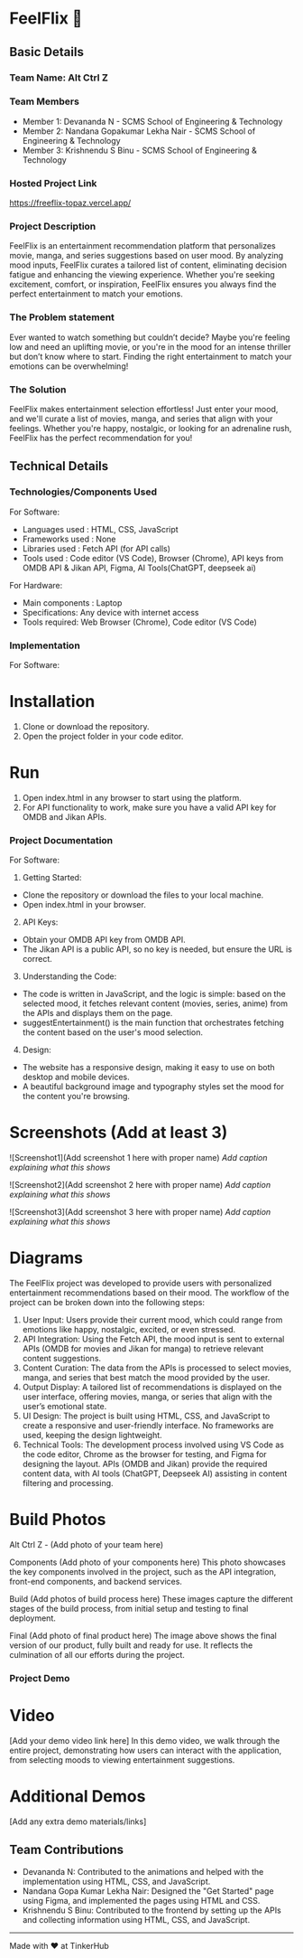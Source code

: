 # FeelFlix 🎯


## Basic Details
### Team Name: Alt Ctrl Z


### Team Members
- Member 1: Devananda N - SCMS School of Engineering & Technology
- Member 2: Nandana Gopakumar Lekha Nair - SCMS School of Engineering & Technology
- Member 3: Krishnendu S Binu - SCMS School of Engineering & Technology

### Hosted Project Link
https://freeflix-topaz.vercel.app/

### Project Description
FeelFlix is an entertainment recommendation platform that personalizes movie, manga, and series suggestions based on user mood. By analyzing mood inputs, FeelFlix curates a tailored list of content, eliminating decision fatigue and enhancing the viewing experience. Whether you're seeking excitement, comfort, or inspiration, FeelFlix ensures you always find the perfect entertainment to match your emotions.

### The Problem statement
Ever wanted to watch something but couldn’t decide? Maybe you're feeling low and need an uplifting movie, or you're in the mood for an intense thriller but don’t know where to start. Finding the right entertainment to match your emotions can be overwhelming!

### The Solution
FeelFlix makes entertainment selection effortless! Just enter your mood, and we'll curate a list of movies, manga, and series that align with your feelings. Whether you're happy, nostalgic, or looking for an adrenaline rush, FeelFlix has the perfect recommendation for you!

## Technical Details

### Technologies/Components Used
For Software:
- Languages used : HTML, CSS, JavaScript
- Frameworks used : None
- Libraries used : Fetch API (for API calls)
- Tools used : Code editor (VS Code), Browser (Chrome), API keys from OMDB API & Jikan API, Figma, AI Tools(ChatGPT, deepseek ai)

For Hardware:
- Main components : Laptop
- Specifications: Any device with internet access
- Tools required: Web Browser (Chrome), Code editor (VS Code)

### Implementation
For Software: 
# Installation
1. Clone or download the repository.
2. Open the project folder in your code editor.
 
# Run
1. Open index.html in any browser to start using the platform.
2. For API functionality to work, make sure you have a valid API key for OMDB and Jikan APIs.

### Project Documentation
For Software:

1. Getting Started:
- Clone the repository or download the files to your local machine.
- Open index.html in your browser.
  
2. API Keys:
- Obtain your OMDB API key from OMDB API.
- The Jikan API is a public API, so no key is needed, but ensure the URL is correct.

3. Understanding the Code:
- The code is written in JavaScript, and the logic is simple: based on the selected mood, it fetches relevant content (movies, series, anime) from the APIs and displays them on the page.
- suggestEntertainment() is the main function that orchestrates fetching the content based on the user's mood selection.

4. Design:
- The website has a responsive design, making it easy to use on both desktop and mobile devices.
- A beautiful background image and typography styles set the mood for the content you're browsing.


# Screenshots (Add at least 3)
![Screenshot1](Add screenshot 1 here with proper name)
*Add caption explaining what this shows*

![Screenshot2](Add screenshot 2 here with proper name)
*Add caption explaining what this shows*

![Screenshot3](Add screenshot 3 here with proper name)
*Add caption explaining what this shows*

# Diagrams
The FeelFlix project was developed to provide users with personalized entertainment recommendations based on their mood. The workflow of the project can be broken down into the following steps:

1. User Input: Users provide their current mood, which could range from emotions like happy, nostalgic, excited, or even stressed.
2. API Integration: Using the Fetch API, the mood input is sent to external APIs (OMDB for movies and Jikan for manga) to retrieve relevant content suggestions.
3. Content Curation: The data from the APIs is processed to select movies, manga, and series that best match the mood provided by the user.
4. Output Display: A tailored list of recommendations is displayed on the user interface, offering movies, manga, or series that align with the user’s emotional state.
5. UI Design: The project is built using HTML, CSS, and JavaScript to create a responsive and user-friendly interface. No frameworks are used, keeping the design lightweight.
6. Technical Tools: The development process involved using VS Code as the code editor, Chrome as the browser for testing, and Figma for designing the layout. APIs (OMDB and Jikan) 
   provide the required content data, with AI tools (ChatGPT, Deepseek AI) assisting in content filtering and processing.

# Build Photos
Alt Ctrl Z - (Add photo of your team here)

Components (Add photo of your components here)
This photo showcases the key components involved in the project, such as the API integration, front-end components, and backend services.

Build (Add photos of build process here)
These images capture the different stages of the build process, from initial setup and testing to final deployment.

Final (Add photo of final product here)
The image above shows the final version of our product, fully built and ready for use. It reflects the culmination of all our efforts during the project.

### Project Demo
# Video
[Add your demo video link here]
In this demo video, we walk through the entire project, demonstrating how users can interact with the application, from selecting moods to viewing entertainment suggestions.

# Additional Demos
[Add any extra demo materials/links]

## Team Contributions
- Devananda N: Contributed to the animations and helped with the implementation using HTML, CSS, and JavaScript.
- Nandana Gopa Kumar Lekha Nair: Designed the "Get Started" page using Figma, and implemented the pages using HTML and CSS.
- Krishnendu S Binu: Contributed to the frontend by setting up the APIs and collecting information using HTML, CSS, and JavaScript.

---
Made with ❤️ at TinkerHub
